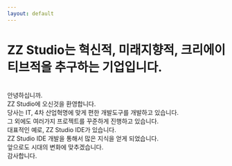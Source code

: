 ```yaml
---
layout: default
---
```


# ZZ Studio는 혁신적, 미래지향적, 크리에이티브적을 추구하는 기업입니다.
<br>
안녕하십니까.
<br>
ZZ Studio에 오신것을 환영합니다.
<br>
당사는 IT, 4차 산업혁명에 맞게 편한 개발도구를 개발하고 있습니다.
<br>
그 외에도 여러가지 프로젝트를 꾸준하게 진행하고 있습니다.
<br>
대표적인 예로, ZZ Studio IDE가 있습니다.
<br>
ZZ Studio IDE 개발을 통해서 많은 지식을 얻게 되었습니다.
<br>
앞으로도 시대의 변화에 맞추겠습니다.
<br>
감사합니다.
